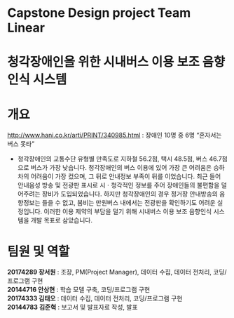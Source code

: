 # Capstone Design project Team Linear

# 청각장애인을 위한 시내버스 이용 보조 음향인식 시스템

# 개요
http://www.hani.co.kr/arti/PRINT/340985.html
: 장애인 10명 중 6명 “혼자서는 버스 못타”

- 청각장애인의 교통수단 유형별 만족도로 지하철 56.2점, 택시 48.5점, 버스 46.7점으로 버스가 가장 낮습니다. 
청각장애인의 버스 이용에 있어 가장 큰 어려움은 승하차의 어려움이 가장 컸으며, 
그 뒤로 안내정보 부족이 뒤를 이었습니다. 최근 들어 안내음성 방송 및 전광판 표시로 시ㆍ청각적인 정보를 주어 장애인들의 불편함을 덜어주려는 장비가 도입되었습니다. 
하지만 청각장애인의 경우 정거장 안내방송의 음향정보는 들을 수 없고, 붐비는 만원버스 내에서는 전광판을 확인하기도 어려운 실정입니다. 
이러한 이용 제약의 부담을 덜기 위해 시내버스 이용 보조 음향인식 시스템을 개발 목표로 삼았습니다.

# 팀원 및 역할
__20174289 장서원__ : 조장, PM(Project Manager), 데이터 수집, 데이터 전처리, 코딩/프로그램 구현  
__20144716 안상현__ : 학습 모델 구축, 코딩/프로그램 구현  
__20174333 김태오__ : 데이터 수집, 데이터 전처리, 코딩/프로그램 구현  
__20144783 김준혁__ : 보고서 및 발표자료 작성, 발표  
